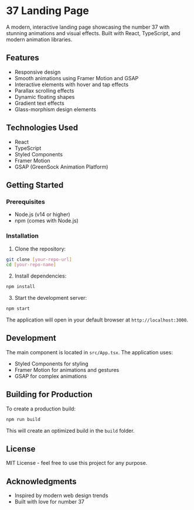 # 37 Landing Page

A modern, interactive landing page showcasing the number 37 with stunning animations and visual effects. Built with React, TypeScript, and modern animation libraries.

## Features

- Responsive design
- Smooth animations using Framer Motion and GSAP
- Interactive elements with hover and tap effects
- Parallax scrolling effects
- Dynamic floating shapes
- Gradient text effects
- Glass-morphism design elements

## Technologies Used

- React
- TypeScript
- Styled Components
- Framer Motion
- GSAP (GreenSock Animation Platform)

## Getting Started

### Prerequisites

- Node.js (v14 or higher)
- npm (comes with Node.js)

### Installation

1. Clone the repository:
```bash
git clone [your-repo-url]
cd [your-repo-name]
```

2. Install dependencies:
```bash
npm install
```

3. Start the development server:
```bash
npm start
```

The application will open in your default browser at `http://localhost:3000`.

## Development

The main component is located in `src/App.tsx`. The application uses:
- Styled Components for styling
- Framer Motion for animations and gestures
- GSAP for complex animations

## Building for Production

To create a production build:

```bash
npm run build
```

This will create an optimized build in the `build` folder.

## License

MIT License - feel free to use this project for any purpose.

## Acknowledgments

- Inspired by modern web design trends
- Built with love for number 37
